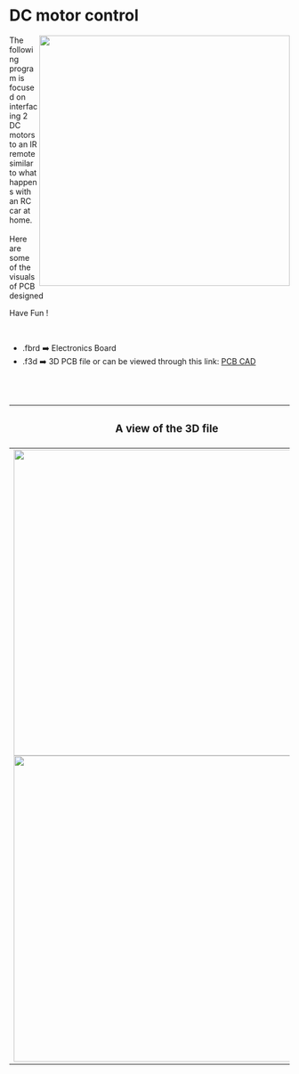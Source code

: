 <h1>DC motor control</h1>

<div>
   <img width=450 align=right src="https://github.com/yatharthagr7/Dive-into-Electronics/blob/main/PCB%20Designs/32-Temperature%20alert%20system/Temperature_alert_PCB%20v1.png"/>
   <p>The following program is focused on interfacing 2 DC motors to an IR remote similar to what happens with an RC car at home.<br><br>Here are some of the visuals of PCB designed<br>
        
   Have Fun !
  </p>
<br>

   - .fbrd ➡️ Electronics Board
   - .f3d  ➡️ 3D PCB file or can be viewed through this link: <a href="https://a360.co/34Vqbmu">PCB CAD</a>
   
<br> <br>  
<div align=center>
   
| <h3>A view of the 3D file</h2> | <h3>Schematic Diagram for PCB</h3> |      
| --- | --- |
| <img width=550 align=center src="https://github.com/yatharthagr7/Dive-into-Electronics/blob/main/PCB%20Designs/32-Temperature%20alert%20system/img1.png"/><br><img width=550 align=center src="https://github.com/yatharthagr7/Dive-into-Electronics/blob/main/PCB%20Designs/32-Temperature%20alert%20system/img2.png"/> |    <img width="450" src="https://github.com/yatharthagr7/Dive-into-Electronics/blob/main/PCB%20Designs/32-Temperature%20alert%20system/schematics.png"> | 
 
</div>

 



